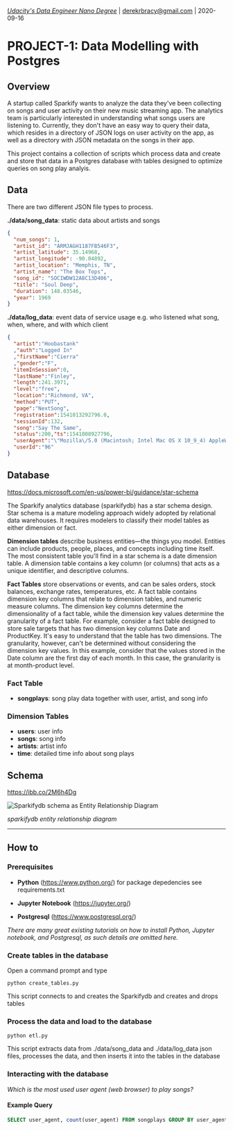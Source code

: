 _[Udacity's Data Engineer Nano Degree](https://eu.udacity.com/course/data-engineer-nanodegree--nd027)_ | derekrbracy@gmail.com | 2020-09-16

# PROJECT-1: Data Modelling with Postgres

## Overview

A startup called Sparkify wants to analyze the data they've been collecting on songs and user activity on their new music streaming app. The analytics team is particularly interested in understanding what songs users are listening to. Currently, they don't have an easy way to query their data, which resides in a directory of JSON logs on user activity on the app, as well as a directory with JSON metadata on the songs in their app. 

This project contains a collection of scripts which process data and create and store that data in a Postgres database with tables designed to optimize queries on song play analyis.

## Data

 There are two different JSON file types to process.

**./data/song_data**: static data about artists and songs

```json
{
  "num_songs": 1,
  "artist_id": "ARMJAGH1187FB546F3",
  "artist_latitude": 35.14968,
  "artist_longitude": -90.04892,
  "artist_location": "Memphis, TN",
  "artist_name": "The Box Tops",
  "song_id": "SOCIWDW12A8C13D406",
  "title": "Soul Deep",
  "duration": 148.03546,
  "year": 1969
}
```

**./data/log_data**: event data of service usage e.g. who listened what song, when, where, and with which client

```json
{
  "artist":"Hoobastank"
  ,"auth":"Logged In"
  ,"firstName":"Cierra"
  ,"gender":"F",
  "itemInSession":0,
  "lastName":"Finley",
  "length":241.3971,
  "level":"free",
  "location":"Richmond, VA",
  "method":"PUT",
  "page":"NextSong",
  "registration":1541013292796.0,
  "sessionId":132,
  "song":"Say The Same",
  "status":200,"ts":1541808927796,
  "userAgent":"\"Mozilla\/5.0 (Macintosh; Intel Mac OS X 10_9_4) AppleWebKit\/537.77.4 (KHTML, like Gecko) Version\/7.0.5 Safari\/537.77.4\"",
  "userId":"96"
}
```

## Database

https://docs.microsoft.com/en-us/power-bi/guidance/star-schema

The Sparkify analytics database (sparkifydb) has a star schema design. Star schema is a mature modeling approach widely adopted by relational data warehouses. It requires modelers to classify their model tables as either dimension or fact.


**Dimension tables** describe business entities—the things you model. Entities can include products, people, places, and concepts including time itself. The most consistent table you'll find in a star schema is a date dimension table. A dimension table contains a key column (or columns) that acts as a unique identifier, and descriptive columns.

**Fact Tables** store observations or events, and can be sales orders, stock balances, exchange rates, temperatures, etc. A fact table contains dimension key columns that relate to dimension tables, and numeric measure columns. The dimension key columns determine the dimensionality of a fact table, while the dimension key values determine the granularity of a fact table. For example, consider a fact table designed to store sale targets that has two dimension key columns Date and ProductKey. It's easy to understand that the table has two dimensions. The granularity, however, can't be determined without considering the dimension key values. In this example, consider that the values stored in the Date column are the first day of each month. In this case, the granularity is at month-product level.

### Fact Table

* **songplays**: song play data together with user, artist, and song info

### Dimension Tables

* **users**: user info
* **songs**: song info 
* **artists**: artist info
* **time**: detailed time info about song plays

## Schema
https://ibb.co/2M6h4Dg

![Sparkifydb schema as Entity Relationship Diagram](/udacity-project-1-diagram.png)

_*sparkifydb entity relationship diagram*_

---

## How to

### Prerequisites

* **Python** (https://www.python.org/) for package depedencies see requirements.txt

* **Jupyter Notebook** (https://jupyter.org/)

* **Postgresql** (https://www.postgresql.org/)

_*There are many great existing tutorials on how to install Python, Jupyter notebook, and Postgresql, as such details are omitted here.*_

### Create tables in the database

Open a command prompt and type

```
python create_tables.py
```
This script connects to and creates the Sparkifydb and creates and drops tables

### Process the data and load to the database

```
python etl.py
```
This script extracts data from ./data/song_data and ./data/log_data json files, processes the data, and then inserts it into the tables in the database


### Interacting with the database




<I> Which is the most used user agent (web browser) to play songs?</I>
#### Example Query
``` SQL
SELECT user_agent, count(user_agent) FROM songplays GROUP BY user_agent;
```

